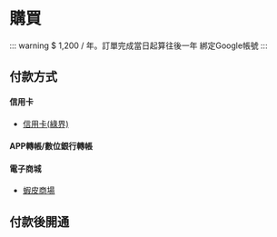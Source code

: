 # 購買

 ::: warning $ 1,200 / 年。訂單完成當日起算往後一年
 綁定Google帳號
 :::

## 付款方式

#### 信用卡

 - [信用卡(綠界)](https://cart.cashier.ecpay.com.tw/qp/ntY1)

#### APP轉帳/數位銀行轉帳


#### 電子商城

 - [蝦皮商場](https://shopee.tw/Google%E8%A9%A6%E7%AE%97%E8%A1%A8%E3%80%90%E5%85%A8%E8%87%AA%E5%8B%95%E8%82%A1%E7%A5%A8%E7%AE%A1%E7%90%86%E8%A1%A8-%E5%8F%B0%E8%82%A1%E4%BB%98%E8%B2%BB%E7%89%88%E3%80%91%F0%9F%93%9DExcel-%E8%82%A1%E7%A5%A8%E7%AE%A1%E7%90%86-%E7%AF%84%E6%9C%AC-%E8%87%AA%E5%8B%95%E5%8C%96-%E8%82%A1%E7%A5%A8%E8%A8%98%E5%B8%B3-%E8%82%A1%E7%A5%A8%E6%95%B4%E7%90%86-%E8%82%A1%E7%A5%A8%E6%90%8D%E7%9B%8A-i.150537601.9985869773?position=1)

## 付款後開通